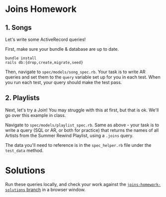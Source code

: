# Joins Homework


## 1. Songs 
Let's write some ActiveRecord queries! 

First, make sure your bundle & database are up to date. 
```
bundle install
rails db:{drop,create,migrate,seed}
```

Then, navigate to `spec/models/song_spec.rb`. Your task is to write AR queries and set them to the `query` variable set up for you in each test. When you run each test, your query should make the test pass. 


## 2. Playlists

Next, let's try a Join! You may struggle with this at first, but that is ok. We'll go over this example in class. 

Navigate to `spec/models/playlist_spec.rb`. Same as above - your task is to write a query (SQL or AR, or both for practice) that returns the names of all Artists from the Summer Rewind Playlist, using a `.joins` query.  

The data you'll need to reference is in the `spec_helper.rb` file under the `test_data` method. 

# Solutions

Run these queries locally, and check your work against the [`joins-homework-solutions` branch](https://github.com/turingschool-examples/set-list-7/blob/joins-homework-solutions) in a browser window. 

